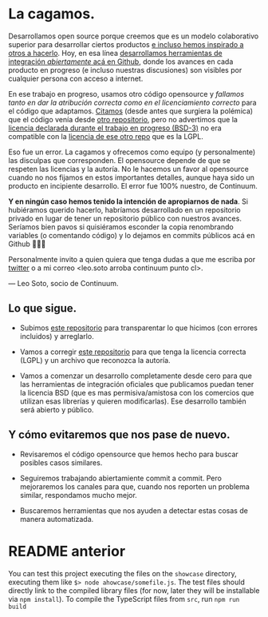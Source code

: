 # La cagamos. 

Desarrollamos open source porque creemos que es un modelo colaborativo superior para desarrollar ciertos productos [e incluso hemos inspirado a otros  a hacerlo](https://medium.com/mejorindustriati/por-qu%C3%A9-regalar-tu-c%C3%B3digo-es-una-buena-idea-6f0ca7f8cd49). Hoy, en esa línea [desarrollamos herramientas de integración *abiertamente* acá en Github](https://github.com/TransbankDevelopers/), donde los avances en cada producto en progreso (e incluso nuestras discusiones) son visibles por cualquier persona con acceso a internet.

En ese trabajo en progreso, usamos otro código opensource y *fallamos tanto en dar la atribución correcta como en el licenciamiento correcto* para el código que adaptamos. [Citamos](https://github.com/continuum/transbank-sdk-nodejs/commit/843d8961d5f0533c87f84bbc5349ec0759341e70#diff-1daa783be39c4db03506389c074404b6R1) (desde antes que surgiera la polémica) que el código venía desde [otro repositorio](https://github.com/rgcl/webpay-nodejs), pero no advertimos que la [licencia declarada durante el trabajo en progreso (BSD-3)](https://github.com/continuum/transbank-sdk-nodejs/blob/feat/add_webpay_plus/package.json#L48) no era compatible con la [licencia de ese otro repo](https://github.com/rgcl/webpay-nodejs/blob/master/COPYING) que es la LGPL. 

Eso fue un error. La cagamos y ofrecemos como equipo (y personalmente) las disculpas que corresponden. El opensource depende de que se respeten las licencias y la autoría. No le hacemos un favor al opensource cuando no nos fijamos en estos importantes detalles, aunque haya sido un producto en incipiente desarrollo. El error fue 100% nuestro, de Continuum.

**Y en ningún caso hemos tenido la intención de apropiarnos de nada**. Si hubiéramos querido hacerlo, habríamos desarrollado en un repositorio privado en lugar de tener un repositorio público con nuestros avances. Seríamos bien pavos si quisiéramos esconder la copia renombrando variables (o comentando código) y lo dejamos en commits públicos acá en Github 🤦🏻‍♂️ 

Personalmente invito a quien quiera que tenga dudas a que me escriba por [twitter](https://twitter.com/leosoto) o a mi correo <leo.soto arroba continuum punto cl>. 

— Leo Soto, socio de Continuum.

## Lo que sigue.

- Subimos [este repositorio](https://github.com/continuum/transbank-sdk-nodejs) para transparentar lo que hicimos (con errores incluidos) y arreglarlo. 

- Vamos a corregir [este repositorio](https://github.com/continuum/transbank-sdk-nodejs) para que tenga la licencia correcta (LGPL) y un archivo que reconozca la autoría.

- Vamos a comenzar un desarrollo completamente desde cero para que las herramientas de integración oficiales que publicamos puedan tener la licencia BSD (que es mas permisiva/amistosa con los comercios que utilizan esas librerías y quieren modificarlas). Ese desarrollo también será abierto y público.

## Y cómo evitaremos que nos pase de nuevo.

- Revisaremos el código opensource que hemos hecho para buscar posibles casos similares.

- Seguiremos trabajando abiertamiente commit a commit. Pero mejoraremos los canales para que, cuando nos reporten un problema similar, respondamos mucho mejor.

- Buscaremos herramientas que nos ayuden a detectar estas cosas de manera automatizada.

# README anterior

You can test this project executing the files on the `showcase` directory,
executing them like `$> node ahowcase/somefile.js`. The test files should
directly link to the compiled library files (for now, later they will be installable
via `npm install`). To compile the TypeScript files from `src`, run `npm run build`

